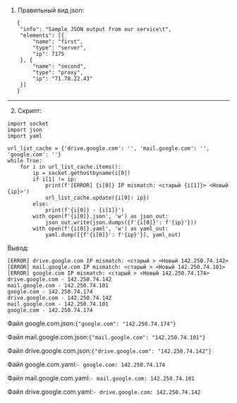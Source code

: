 1. Правильный вид json:
````
   {
   	"info": "Sample JSON output from our service\t",
   	"elements": [{
   		"name": "first",
   		"type": "server",
   		"ip": 7175
   	}, {
   		"name": "second",
   		"type": "proxy",
   		"ip": "71.78.22.43"
   	}]
   }
````
---

2. Скрипт:
````
import socket
import json
import yaml

url_list_cache = {'drive.google.com': '', 'mail.google.com': '', 'google.com': ''}
while True:
    for i in url_list_cache.items():
        ip = socket.gethostbyname(i[0])
        if i[1] != ip:
            print(f'[ERROR] {i[0]} IP mismatch: <старый {i[1]}> <Новый {ip}>')
            url_list_cache.update({i[0]: ip})
        else:
            print(f'{i[0]} - {i[1]}')
        with open(f'{i[0]}.json', 'w') as json_out:
            json_out.write(json.dumps({f'{i[0]}': f'{ip}'}))
        with open(f'{i[0]}.yaml', 'w') as yaml_out:
            yaml.dump([{f'{i[0]}': f'{ip}'}], yaml_out)
````
Вывод:
````
[ERROR] drive.google.com IP mismatch: <старый > <Новый 142.250.74.142>
[ERROR] mail.google.com IP mismatch: <старый > <Новый 142.250.74.101>
[ERROR] google.com IP mismatch: <старый > <Новый 142.250.74.174>
drive.google.com - 142.250.74.142
mail.google.com - 142.250.74.101
google.com - 142.250.74.174
drive.google.com - 142.250.74.142
mail.google.com - 142.250.74.101
google.com - 142.250.74.174
````
Файл google.com.json:```{"google.com": "142.250.74.174"}```

Файл mail.google.com.json:```{"mail.google.com": "142.250.74.101"}```

Файл drive.google.com.json:```{"drive.google.com": "142.250.74.142"}```

Файл google.com.yaml:```- google.com: 142.250.74.174```

Файл mail.google.com.yaml:```- mail.google.com: 142.250.74.101```

Файл drive.google.com.yaml:```- drive.google.com: 142.250.74.142```
